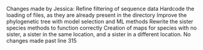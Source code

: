 Changes made by Jessica:
Refine filtering of sequence data
Hardcode the loading of files, as they are already present in the directory
Improve the phylogenetic tree with model selection and ML methods
Rewrite the sister species methods to function correctly
Creation of maps for species with no sister, a sister in the same location, and a sister in a different location.
No changes made past line 315
